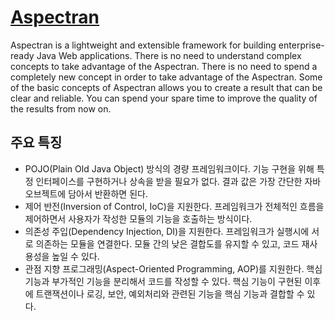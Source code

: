 # [Aspectran](http://www.aspectran.com)
Aspectran is a lightweight and extensible framework for building enterprise-ready Java Web applications.
There is no need to understand complex concepts to take advantage of the Aspectran.
There is no need to spend a completely new concept in order to take advantage of the Aspectran.
Some of the basic concepts of Aspectran allows you to create a result that can be clear and reliable.
You can spend your spare time to improve the quality of the results from now on.

## 주요 특징
* POJO(Plain Old Java Object) 방식의 경량 프레임워크이다. 기능 구현을 위해 특정 인터페이스를 구현하거나 상속을 받을 필요가 없다. 결과 값은 가장 간단한 자바 오브젝트에 담아서 반환하면 된다.
* 제어 반전(Inversion of Control, IoC)을 지원한다. 프레임워크가 전체적인 흐름을 제어하면서 사용자가 작성한 모듈의 기능을 호출하는 방식이다.
* 의존성 주입(Dependency Injection, DI)을 지원한다. 프레임워크가 실행시에 서로 의존하는 모듈을 연결한다. 모듈 간의 낮은 결합도를 유지할 수 있고, 코드 재사용성을 높일 수 있다.
* 관점 지향 프로그래밍(Aspect-Oriented Programming, AOP)를 지원한다. 핵심 기능과 부가적인 기능을 분리해서 코드를 작성할 수 있다. 핵심 기능이 구현된 이후에 트랜잭션이나 로깅, 보안, 예외처리와 관련된 기능을 핵심 기능과 결합할 수 있다. 

